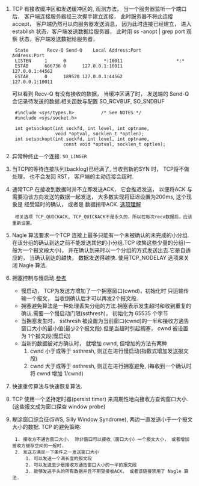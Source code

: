 1. TCP 有接收缓冲区和发送缓冲区的, 观测方法， 当一个服务器监听一个端口后， 客户端连接服务器经三次握手建立连接， 此时服务器不将此连接 accept， 客户端仍然可以向服务器发送消息， 因为此时连接已经建立， 进入 establish 状态，客户端发送数据给服务器， 此时用 ss -anopt | grep port 观察  状态，客户端发送数据给服务器，

    
		State       Recv-Q Send-Q    Local Address:Port          Address:Port
	    LISTEN     1      0              *:10011                    *:*         
	    ESTAB      666736 0      127.0.0.1:10011              127.0.0.1:44562              
	    ESTAB      0      189520 127.0.0.1:44562              127.0.0.1:10011 
	    
    可以看到 Recv-Q 有没有接收的数据， 当缓冲区满了时， 发送端的 Send-Q 会记录待发送的数据.相关函数与配置 SO_RCVBUF, SO_SNDBUF
    
	    #include <sys/types.h>          /* See NOTES */
	    #include <sys/socket.h>
	
	    int getsockopt(int sockfd, int level, int optname,
	                   void *optval, socklen_t *optlen);
	    int setsockopt(int sockfd, int level, int optname,
	                      const void *optval, socklen_t optlen);

2. 异常种终止一个连接. `SO_LINGER`
3. 当TCP的等待连接队列(backlog)已经满了, 当收到新的SYN 时， TCP将不做处理， 也不会发回 RST， 客户端的主动连接会超时.
4. 通常TCP 在接收到数据时并不立即发送ACK， 它会推迟发送， 以便将ACK 与需要沿该方向发送的数据一起发送， 大多数实现将延迟设置为200ms, 这个现象是 经受延时的确认， 或者是 数据捎带ACK. [选项理解](http://blog.163.com/xychenbaihu@yeah/blog/static/132229655201231214038740/)

		相关选项 TCP_QUICKACK, TCP_QUICKACK不是永久的，所以在每次recv数据后，应该重新设置。

5. Nagle 算法要求一个TCP 连接上最多只能有一个未被确认的未完成的小分组.在该分组的确认到达之前不能发送其他的小分组.TCP 收集这些少量的分组(一般为一个报文段大小)， 并在确认到来时以一个分组的方式发送出去.它是自适应的， 当确认到达的越快， 数据发送得越快. 使用TCP_NODELAY 选项来关闭 Nagle 算法.
6. 拥塞控制与慢启动.[参考](http://www.cnblogs.com/NerdWill/p/5020885.html)
    - 慢启动， TCP为发送方增加了一个拥塞窗口(cwnd)，初始化时 只运输传输一个报文， 当收倒确认后才可以再发2个报文段.
    - 拥塞避免算法是一种处理丢失分组的方法.拥塞表示发生超时和收到重复的确认.需要一个慢启动门限(ssthresh)， 初始化为 65535 个字节
    - 当拥塞发生时，  ssthresh 被设置为当前窗口(cwnd)的一半和接收方通告窗口大小的最小值(最少2个报文段).但是当超时引起拥塞， 
    cwnd 被设置为 1个报文段(慢启动)
   - 当新的数据被对方确认时， 就增加 cwnd, 但增加的方法有两种
	   1. cwnd 小于或等于 ssthresh, 则正在进行慢启动(指数式增加发送报文段)
	   2. cwnd 大于或等于 ssthresh, 则正在进行拥塞避免, (每收到一个确认时将 cwnd 增加  1/cwnd)
	  
7. 快速重传算法与快速恢复算法.
8. TCP 使用一个坚持定时器(persist timer) 来周期性地向接收方查询窗口大小.(这些报文成为窗口探查 window probe)
9. 糊涂窗口综合征(SWS, Silly Window Syndrome), 两边一直发送小于一个报文大小的数据. TCP 的避免策略:

		1. 接收方不通告窗口大小， 除非窗口可以接收（窗口大小）一个报文大小， 或者增加接收方缓存空间的一般时.
		2. 发送方满足一下条件之一发送窗口大小
			1. 可以发送一个满长度的报文段
			2. 可以发送至少是接收方通告窗口大小的一半的报文段
			3. 能够发送手头的所有数据并且不期望接收ACK， 或者该链接禁用了 Nagle 算法.